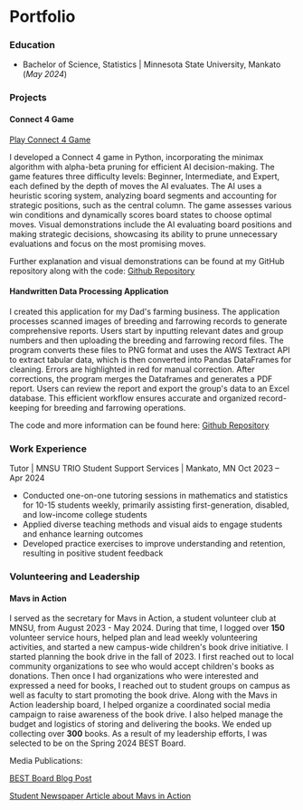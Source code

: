 # Portfolio

### Education
- Bachelor of Science, Statistics | Minnesota State University, Mankato (_May 2024_)
  
### Projects
#### Connect 4 Game
[Play Connect 4 Game](https://jakeh766.github.io/portfolio/assets/Connect4/build/web/index.html)

I developed a Connect 4 game in Python, incorporating the minimax algorithm with alpha-beta pruning for efficient AI decision-making. The game features three difficulty levels: Beginner, Intermediate, and Expert, each defined by the depth of moves the AI evaluates. The AI uses a heuristic scoring system, analyzing board segments and accounting for strategic positions, such as the central column. The game assesses various win conditions and dynamically scores board states to choose optimal moves. Visual demonstrations include the AI evaluating board positions and making strategic decisions, showcasing its ability to prune unnecessary evaluations and focus on the most promising moves.

Further explanation and visual demonstrations can be found at my GitHub repository along with the code: [Github Repository](https://github.com/Jakeh766/Connect4)

#### Handwritten Data Processing Application

I created this application for my Dad's farming business. The application processes scanned images of breeding and farrowing records to generate comprehensive reports. Users start by inputting relevant dates and group numbers and then uploading the breeding and farrowing record files. The program converts these files to PNG format and uses the AWS Textract API to extract tabular data, which is then converted into Pandas DataFrames for cleaning. Errors are highlighted in red for manual correction. After corrections, the program merges the Dataframes and generates a PDF report. Users can review the report and export the group's data to an Excel database. This efficient workflow ensures accurate and organized record-keeping for breeding and farrowing operations.

The code and more information can be found here: [Github Repository](https://github.com/Jakeh766/pigmaker-program)

### Work Experience
Tutor | MNSU TRIO Student Support Services | Mankato, MN Oct 2023 – Apr 2024
- Conducted one-on-one tutoring sessions in mathematics and statistics for 10-15 students weekly, primarily
assisting first-generation, disabled, and low-income college students
- Applied diverse teaching methods and visual aids to engage students and enhance learning outcomes
- Developed practice exercises to improve understanding and retention, resulting in positive student feedback

### Volunteering and Leadership

#### Mavs in Action
I served as the secretary for Mavs in Action, a student volunteer club at MNSU, from August 2023 - May 2024. During that time, I logged over **150** volunteer service hours, helped plan and lead weekly volunteering activities, and started a new campus-wide children's book drive initiative. I started planning the book drive in the fall of 2023. I first reached out to local community organizations to see who would accept children's books as donations. Then once I had organizations who were interested and expressed a need for books, I reached out to student groups on campus as well as faculty to start promoting the book drive. Along with the Mavs in Action leadership board, I helped organize a coordinated social media campaign to raise awareness of the book drive. I also helped manage the budget and logistics of storing and delivering the books. We ended up collecting over **300** books. As a result of my leadership efforts, I was selected to be on the Spring 2024 BEST Board.

Media Publications:

[BEST Board Blog Post](https://blog.mnsu.edu/csu/best-board-s24-jake-hauser-leads-march-book-drive-as-a-new-maverick-tradition/)

[Student Newspaper Article about Mavs in Action](https://www.msureporter.com/2022/10/18/mavs-in-action-connects-with-mankato-community/)


